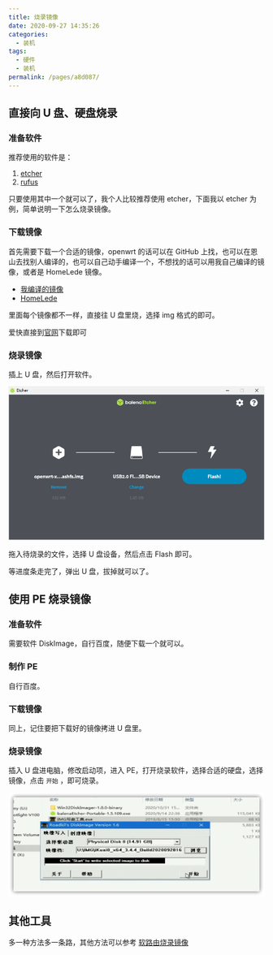 ```yaml
---
title: 烧录镜像
date: 2020-09-27 14:35:26
categories:
  - 装机
tags:
  - 硬件
  - 装机
permalink: /pages/a8d087/
---
```


## 直接向 U 盘、硬盘烧录

### 准备软件

推荐使用的软件是：

1. [etcher](https://etcher.io/)
2. [rufus](https://rufus.ie/)

只要使用其中一个就可以了，我个人比较推荐使用 etcher，下面我以 etcher 为例，简单说明一下怎么烧录镜像。

### 下载镜像

首先需要下载一个合适的镜像，openwrt 的话可以在 GitHub 上找，也可以在恩山去找别人编译的，也可以自己动手编译一个，不想找的话可以用我自己编译的镜像，或者是 HomeLede 镜像。

- [我编译的镜像](https://dl.u2sb.com/#/s/GPIQ?path=%2Fblog%2F%E8%BD%AF%E8%B7%AF%E7%94%B1%2FOpenWRT)
- [HomeLede](https://github.com/xiaoqingfengATGH/HomeLede)

里面每个镜像都不一样，直接往 U 盘里烧，选择 img 格式的即可。

爱快直接到[官网](https://www.ikuai8.com/component/download)下载即可

### 烧录镜像

插上 U 盘，然后打开软件。

![烧录镜像](./img/5f703758160a154a67a4e13c.png)

拖入待烧录的文件，选择 U 盘设备，然后点击 Flash 即可。

等进度条走完了，弹出 U 盘，拔掉就可以了。

## 使用 PE 烧录镜像

### 准备软件

需要软件 DiskImage，自行百度，随便下载一个就可以。

### 制作 PE

自行百度。

### 下载镜像

同上，记住要把下载好的镜像拷进 U 盘里。

### 烧录镜像

插入 U 盘进电脑，修改启动项，进入 PE，打开烧录软件，选择合适的硬盘，选择镜像，点击 `开始` ，即可烧录。

![](./img/5f9e35581cd1bbb86bf9326f.png)

## 其他工具

多一种方法多一条路，其他方法可以参考 [软路由烧录镜像](./../../02.软路由/0005.从入门到入土/0040.烧录镜像.md)
